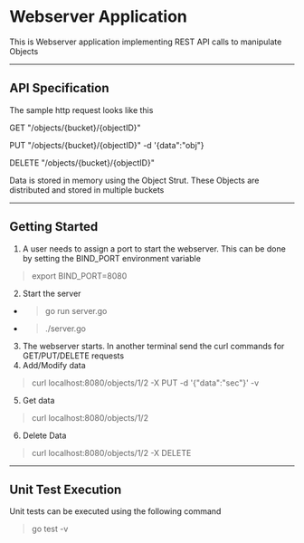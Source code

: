 # Webserver Application

This is Webserver application implementing REST API calls to manipulate Objects

---
## API Specification

The sample http request looks like this

GET "/objects/{bucket}/{objectID}"

PUT "/objects/{bucket}/{objectID}" -d '{data":"obj"}

DELETE "/objects/{bucket}/{objectID}"

Data is stored in memory using the Object Strut. These Objects are distributed and stored in multiple buckets

---
## Getting Started
1. A user needs to assign a port to start the webserver. This can be done by setting the BIND_PORT environment variable
 > export BIND_PORT=8080

2. Start the server
* > go run server.go
* > ./server.go
3. The webserver starts. In another terminal send the curl commands for GET/PUT/DELETE requests
4.  Add/Modify data
 > curl localhost:8080/objects/1/2 -X PUT -d '{"data":"sec"}' -v

5. Get data
 > curl localhost:8080/objects/1/2

6. Delete Data
 > curl localhost:8080/objects/1/2 -X DELETE

---
## Unit Test Execution
Unit tests can be executed using the following command
> go test -v
